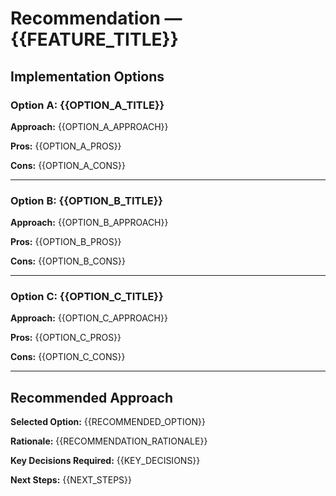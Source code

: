 # Recommendation — {{FEATURE_TITLE}}

## Implementation Options

### Option A: {{OPTION_A_TITLE}}

**Approach:**
{{OPTION_A_APPROACH}}

**Pros:**
{{OPTION_A_PROS}}

**Cons:**
{{OPTION_A_CONS}}

---

### Option B: {{OPTION_B_TITLE}}

**Approach:**
{{OPTION_B_APPROACH}}

**Pros:**
{{OPTION_B_PROS}}

**Cons:**
{{OPTION_B_CONS}}

---

### Option C: {{OPTION_C_TITLE}}

**Approach:**
{{OPTION_C_APPROACH}}

**Pros:**
{{OPTION_C_PROS}}

**Cons:**
{{OPTION_C_CONS}}

---

## Recommended Approach

**Selected Option:** {{RECOMMENDED_OPTION}}

**Rationale:**
{{RECOMMENDATION_RATIONALE}}

**Key Decisions Required:**
{{KEY_DECISIONS}}

**Next Steps:**
{{NEXT_STEPS}}